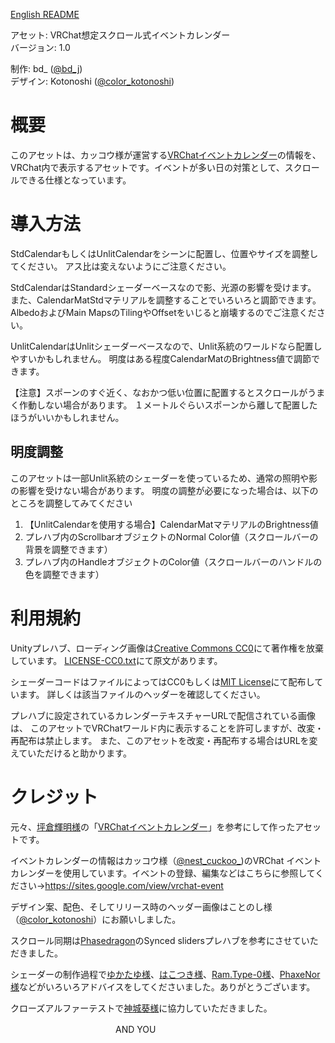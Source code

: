 [English README](https://github.com/bdunderscore/vrchat-scroll-calendar/blob/trunk/Assets/000%20bd_/ScrollEventCalendar/README-en.md)

アセット: VRChat想定スクロール式イベントカレンダー<br>
バージョン: 1.0

制作: bd_ ([@bd_j][1])<br>
デザイン: Kotonoshi ([@color_kotonoshi][2])

[1]: https://twitter.com/bd_j
[2]: https://twitter.com/color_kotonoshi

# 概要
このアセットは、カッコウ様が運営する[VRChatイベントカレンダー][10]の情報を、VRChat内で表示するアセットです。イベントが多い日の対策として、スクロールできる仕様となっています。

[10]: https://sites.google.com/view/vrchat-event

# 導入方法
StdCalendarもしくはUnlitCalendarをシーンに配置し、位置やサイズを調整してください。
アス比は変えないようにご注意ください。

StdCalendarはStandardシェーダーベースなので影、光源の影響を受けます。
また、CalendarMatStdマテリアルを調整することでいろいろと調節できます。
AlbedoおよびMain MapsのTilingやOffsetをいじると崩壊するのでご注意ください。

UnlitCalendarはUnlitシェーダーベースなので、Unlit系統のワールドなら配置しやすいかもしれません。
明度はある程度CalendarMatのBrightness値で調節できます。

【注意】スポーンのすぐ近く、なおかつ低い位置に配置するとスクロールがうまく作動しない場合があります。
１メートルぐらいスポーンから離して配置したほうがいいかもしれません。

## 明度調整
このアセットは一部Unlit系統のシェーダーを使っているため、通常の照明や影の影響を受けない場合があります。
明度の調整が必要になった場合は、以下のところを調整してみてください

1. 【UnlitCalendarを使用する場合】CalendarMatマテリアルのBrightness値
2. プレハブ内のScrollbarオブジェクトのNormal Color値（スクロールバーの背景を調整できます）
3. プレハブ内のHandleオブジェクトのColor値（スクロールバーのハンドルの色を調整できます）

# 利用規約
Unityプレハブ、ローディング画像は[Creative Commons CC0][41]にて著作権を放棄しています。
[LICENSE-CC0.txt](LICENSE-CC0.txt)にて原文があります。

シェーダーコードはファイルによってはCC0もしくは[MIT License][42]にて配布しています。
詳しくは該当ファイルのヘッダーを確認してください。

プレハブに設定されているカレンダーテキスチャーURLで配信されている画像は、
このアセットでVRChatワールド内に表示することを許可しますが、改変・再配布は禁止します。
また、このアセットを改変・再配布する場合はURLを変えていただけると助かります。

[41]: https://creativecommons.org/publicdomain/zero/1.0/deed.ja 
[42]: LICENSE-MIT.txt

# クレジット
元々、[坪倉輝明様][59]の「[VRChatイベントカレンダー][60]」を参考にして作ったアセットです。

イベントカレンダーの情報はカッコウ様（[@nest_cuckoo_][51])のVRChat イベントカレンダーを使用しています。イベントの登録、編集などはこちらに参照してください→https://sites.google.com/view/vrchat-event

デザイン案、配色、そしてリリース時のヘッダー画像はことのし様（[@color_kotonoshi][52]）にお願いしました。

スクロール同期は[Phasedragon][53]のSynced slidersプレハブを参考にさせていただきました。

シェーダーの制作過程で[ゆかたゆ様][54]、[はこつき様][55]、[Ram.Type-0様][56]、[PhaxeNor様][57]などがいろいろアドバイスをしてくださいました。ありがとうございます。

クローズアルファーテストで[神城葵様][58]に協力していただきました。

　　　　　　　　　　　　AND YOU

[51]: https://twitter.com/nest_cuckoo_
[52]: https://twitter.com/color_kotonoshi
[53]: https://twitter.com/phasedragoon
[54]: https://twitter.com/yukata_yu
[55]: https://twitter.com/re_hako_moon
[56]: https://twitter.com/Ram_Type64_Mod0
[57]: https://twitter.com/PhaxeNor
[58]: https://twitter.com/aoi3192
[59]: https://twitter.com/kohack_v
[60]: https://booth.pm/ja/items/1223535